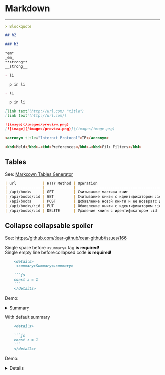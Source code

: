 # Markdown

----

```markdown
> Blockquote

## h2

### h3
```

```markdown
*em*
_em_
**strong**
__strong__
```

```markdown
- li

  p in li

- li

  p in li
```

```markdown
[link text](http://url.com/ "title")
[link text](http://url.com/)
```

```markdown
![image](/images/preview.png)
[![image](/images/preview.png)](/images/image.png)
```

```markdown
<acronym title="Internet Protocol">IP</acronym>
```

```markdown
<kbd>Meld</kbd>→<kbd>Preferences</kbd>→<kbd>File Filters</kbd>
```

## Tables
See: [Markdown Tables Generator](http://www.tablesgenerator.com/markdown_tables)

```markdown
| url            | HTTP Method | Operation                                                      |
|----------------|-------------|----------------------------------------------------------------|
| /api/books     | GET         | Считывание массива книг                                        |
| /api/books/:id | GET         | Считывание книги с идентификатором :id                         |
| /api/books     | POST        | Добавление новой книги и ее возвратс добавленным атрибутом :id |
| /api/books/:id | PUT         | Обновление книги с идентификатором :id                         |
| /api/books/:id | DELETE      | Удаление книги с идентификатором :id                           |
```


## Collapse collapsable spoiler
See: https://github.com/dear-github/dear-github/issues/166<br>

Single space before `<summary>` tag **is required!**<br>
Single empty line before collapsed code **is required!**
```markdown
    <details>
     <summary>Summary</summary>

    ```js
    const x = 1
    ```
    </details>
```
Demo:
<details>
 <summary>Summary</summary>

```js
const x = 1
```
</details>

With default summary
```markdown
    <details>
    
    ```js
    const x = 1
    ```
    </details>
```
Demo:
<details>

 ```js
 const x = 1
 ```
</details>
